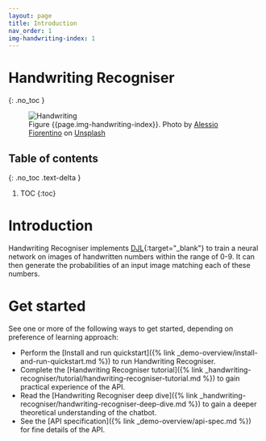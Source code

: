 ```yaml
---
layout: page
title: Introduction
nav_order: 1
img-handwriting-index: 1
---
```


# Handwriting Recogniser
{: .no_toc }

<figure>
<img src="{{ "/assets/images/handwriting.jpg" | absolute_url }}" alt="Handwriting" />
<figcaption>Figure {{page.img-handwriting-index}}. Photo by <a href="https://unsplash.com/@fioreale" target="_blank">
Alessio Fiorentino</a> 
on <a href="https://unsplash.com/photos/MiNq1Mjikfw" target="_blank">Unsplash</a>
</figcaption>
</figure>

## Table of contents
{: .no_toc .text-delta }

1. TOC
{:toc}

# Introduction

Handwriting Recogniser implements [DJL](http://djl.ai){:target="_blank"} to
train a neural network on images of handwritten numbers within the range
of 0-9. It can then generate the probabilities of an input image
matching each of these numbers.

# Get started

See one or more of the following ways to get started, depending on
preference of learning approach:

* Perform the [Install and run quickstart]({% link _demo-overview/install-and-run-quickstart.md %}) to run Handwriting Recogniser.
* Complete the [Handwriting Recogniser tutorial]({% link _handwriting-recogniser/tutorial/handwriting-recogniser-tutorial.md %})
to gain practical experience of the API.
* Read the [Handwriting Recogniser deep dive]({% link _handwriting-recogniser/handwriting-recogniser-deep-dive.md %}) to 
gain a deeper theoretical understanding of the chatbot.
* See the [API specification]({% link _demo-overview/api-spec.md %}) for fine details of the API.
